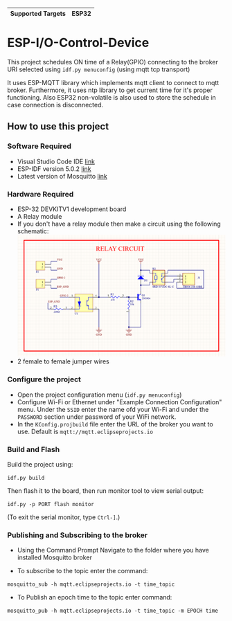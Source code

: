 | Supported Targets | ESP32 | 
| ----------------- | ----- | 

# ESP-I/O-Control-Device

This project schedules ON time of a Relay(GPIO) connecting to the broker URI selected using `idf.py menuconfig` (using mqtt tcp transport) 


It uses ESP-MQTT library which implements mqtt client to connect to mqtt broker. Furthermore, it uses ntp library to get current time for it's proper functioning. Also ESP32 non-volatile is also used to store the schedule in case connection is disconnected.

## How to use this project

### Software Required
* Visual Studio Code IDE [link](https://code.visualstudio.com/download)
* ESP-IDF version 5.0.2 [link](https://dl.espressif.com/dl/esp-idf/)
* Latest version of Mosquitto [link](https://mosquitto.org/download/)
### Hardware Required
* ESP-32 DEVKITV1 development board
* A Relay module
* If you don't have a relay module then make a circuit using the following schematic:
![Relay schmatic](image_720.png)
* 2 female to female jumper wires

### Configure the project

* Open the project configuration menu (`idf.py menuconfig`)
* Configure Wi-Fi or Ethernet under "Example Connection Configuration" menu. Under the `SSID` enter the name ofd your Wi-Fi and under the `PASSWORD` section under password of your WiFi network.
* In the `KConfig.projbuild` file enter the URL of the broker you want to use. Default is `mqtt://mqtt.eclipseprojects.io`

### Build and Flash

Build the project using:
```
idf.py build
```
 Then flash it to the board, then run monitor tool to view serial output:

```
idf.py -p PORT flash monitor
```

(To exit the serial monitor, type ``Ctrl-]``.)

### Publishing and Subscribing to the broker
* Using the Command Prompt Navigate to the folder where you have installed Mosquitto broker

* To subscribe to the topic enter the command:
```
mosquitto_sub -h mqtt.eclipseprojects.io -t time_topic
```
* To Publish an epoch time to the topic enter command:
```
mosquitto_pub -h mqtt.eclipseprojects.io -t time_topic -m EPOCH time
```